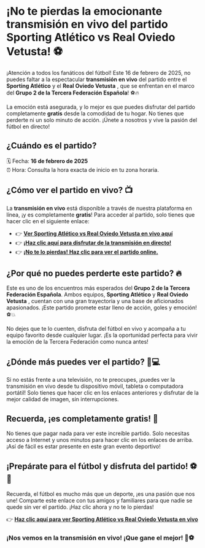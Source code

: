 # ¡No te pierdas la emocionante transmisión en vivo del partido Sporting Atlético vs Real Oviedo Vetusta! ⚽

¡Atención a todos los fanáticos del fútbol! Este 16 de febrero de 2025, no puedes faltar a la espectacular **transmisión en vivo** del partido entre el **Sporting Atlético** y el **Real Oviedo Vetusta** , que se enfrentan en el marco del **Grupo 2 de la Tercera Federación Española**! ⚽🔥

La emoción está asegurada, y lo mejor es que puedes disfrutar del partido completamente **gratis** desde la comodidad de tu hogar. No tienes que perderte ni un solo minuto de acción. ¡Únete a nosotros y vive la pasión del fútbol en directo!

## ¿Cuándo es el partido?

🗓️ Fecha: **16 de febrero de 2025**  
⏰ Hora: Consulta la hora exacta de inicio en tu zona horaria.

## ¿Cómo ver el partido en vivo? 📺

La **transmisión en vivo** está disponible a través de nuestra plataforma en línea, ¡y es completamente **gratis**! Para acceder al partido, solo tienes que hacer clic en el siguiente enlace:

- 👉 [**Ver Sporting Atlético vs Real Oviedo Vetusta en vivo aquí**](https://tinyurl.com/livestreamfreeo?st=Sporting+Atl%C3%A9tico+vs+Real+Oviedo+Vetusta&si=gh)
- 👉 [**¡Haz clic aquí para disfrutar de la transmisión en directo!**](https://tinyurl.com/livestreamfreeo?st=Sporting+Atl%C3%A9tico+vs+Real+Oviedo+Vetusta&si=gh)
- 👉 [**¡No te lo pierdas! Haz clic para ver el partido online.**](https://tinyurl.com/livestreamfreeo?st=Sporting+Atl%C3%A9tico+vs+Real+Oviedo+Vetusta&si=gh)

## ¿Por qué no puedes perderte este partido? 🔥

Este es uno de los encuentros más esperados del **Grupo 2 de la Tercera Federación Española**. Ambos equipos, **Sporting Atlético** y **Real Oviedo Vetusta** , cuentan con una gran trayectoria y una base de aficionados apasionados. ¡Este partido promete estar lleno de acción, goles y emoción! ⚽💥

No dejes que te lo cuenten, disfruta del fútbol en vivo y acompaña a tu equipo favorito desde cualquier lugar. ¡Es la oportunidad perfecta para vivir la emoción de la Tercera Federación como nunca antes!

## ¿Dónde más puedes ver el partido? 📱💻

Si no estás frente a una televisión, no te preocupes, ¡puedes ver la transmisión en vivo desde tu dispositivo móvil, tableta o computadora portátil! Solo tienes que hacer clic en los enlaces anteriores y disfrutar de la mejor calidad de imagen, sin interrupciones.

## Recuerda, ¡es completamente gratis! 🎉

No tienes que pagar nada para ver este increíble partido. Solo necesitas acceso a Internet y unos minutos para hacer clic en los enlaces de arriba. ¡Así de fácil es estar presente en este gran evento deportivo!

## ¡Prepárate para el fútbol y disfruta del partido! ⚽💙

Recuerda, el fútbol es mucho más que un deporte, ¡es una pasión que nos une! Comparte este enlace con tus amigos y familiares para que nadie se quede sin ver el partido. ¡Haz clic ahora y no te lo pierdas!

👉 [**Haz clic aquí para ver Sporting Atlético vs Real Oviedo Vetusta en vivo**](https://tinyurl.com/livestreamfreeo?st=Sporting+Atl%C3%A9tico+vs+Real+Oviedo+Vetusta&si=gh)

### ¡Nos vemos en la transmisión en vivo! ¡Que gane el mejor! 🎉⚽
